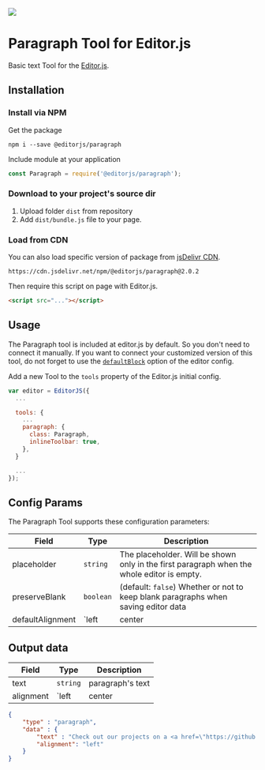 ![](https://badgen.net/badge/Editor.js/v2.0/blue)

# Paragraph Tool for Editor.js

Basic text Tool for the [Editor.js](https://ifmo.su/editor).

## Installation

### Install via NPM

Get the package

```shell
npm i --save @editorjs/paragraph
```

Include module at your application

```javascript
const Paragraph = require('@editorjs/paragraph');
```

### Download to your project's source dir

1. Upload folder `dist` from repository
2. Add `dist/bundle.js` file to your page.

### Load from CDN

You can also load specific version of package from [jsDelivr CDN](https://www.jsdelivr.com/package/npm/@editorjs/paragraph).

`https://cdn.jsdelivr.net/npm/@editorjs/paragraph@2.0.2`

Then require this script on page with Editor.js.

```html
<script src="..."></script>
```

## Usage

The Paragraph tool is included at editor.js by default. So you don't need to connect it manually.
If you want to connect your customized version of this tool, do not forget to use the [`defaultBlock`](https://editorjs.io/configuration#change-the-default-block)
option of the editor config.

Add a new Tool to the `tools` property of the Editor.js initial config.

```javascript
var editor = EditorJS({
  ...

  tools: {
    ...
    paragraph: {
      class: Paragraph,
      inlineToolbar: true,
    },
  }

  ...
});
```

## Config Params

The Paragraph Tool supports these configuration parameters:

| Field | Type     | Description        |
| ----- | -------- | ------------------ |
| placeholder | `string` | The placeholder. Will be shown only in the first paragraph when the whole editor is empty.  |
| preserveBlank | `boolean` | (default: `false`) Whether or not to keep blank paragraphs when saving editor data |
| defaultAlignment | `left|center|right` | (default: `left`) Where should be aligned the by default the paragraph text |

## Output data

| Field  | Type     | Description      |
| ------ | -------- | ---------------- |
| text   | `string` | paragraph's text |
| alignment   | `left|center|right` | paragraph's alignment |

```json
{
    "type" : "paragraph",
    "data" : {
        "text" : "Check out our projects on a <a href=\"https://github.com/codex-team\">GitHub page</a>.",
        "alignment": "left"
    }
}
```

